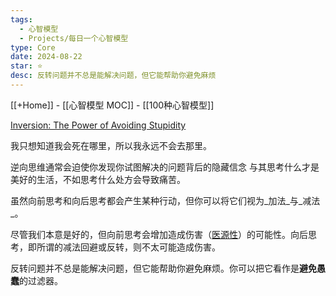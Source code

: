 ```yaml
---
tags:
  - 心智模型
  - Projects/每日一个心智模型
type: Core
date: 2024-08-22
star: ⭐
desc: 反转问题并不总是能解决问题，但它能帮助你避免麻烦
---
```

[[+Home]] - [[心智模型 MOC]] - [[100种心智模型]]

[Inversion: The Power of Avoiding Stupidity](https://fs.blog/inversion/)

我只想知道我会死在哪里，所以我永远不会去那里。

逆向思维通常会迫使你发现你试图解决的问题背后的隐藏信念
与其思考什么才是美好的生活，不如思考什么处方会导致痛苦。

虽然向前思考和向后思考都会产生某种行动，但你可以将它们视为_加法_与_减法_。

尽管我们本意是好的，但向前思考会增加造成伤害（[医源性](https://fs.blog/2013/10/iatrogenics/)）的可能性。向后思考，即所谓的减法回避或反转，则不太可能造成伤害。

反转问题并不总是能解决问题，但它能帮助你避免麻烦。你可以把它看作是**避免愚蠢**的过滤器。